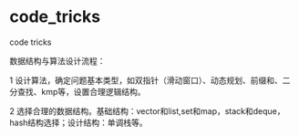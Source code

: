 # code_tricks

code tricks



数据结构与算法设计流程：

1 设计算法，确定问题基本类型，如双指针（滑动窗口）、动态规划、前缀和、二分查找、kmp等，设置合理逻辑结构。

2 选择合理的数据结构。基础结构：vector和list,set和map，stack和deque，hash结构选择；设计结构：单调栈等。
